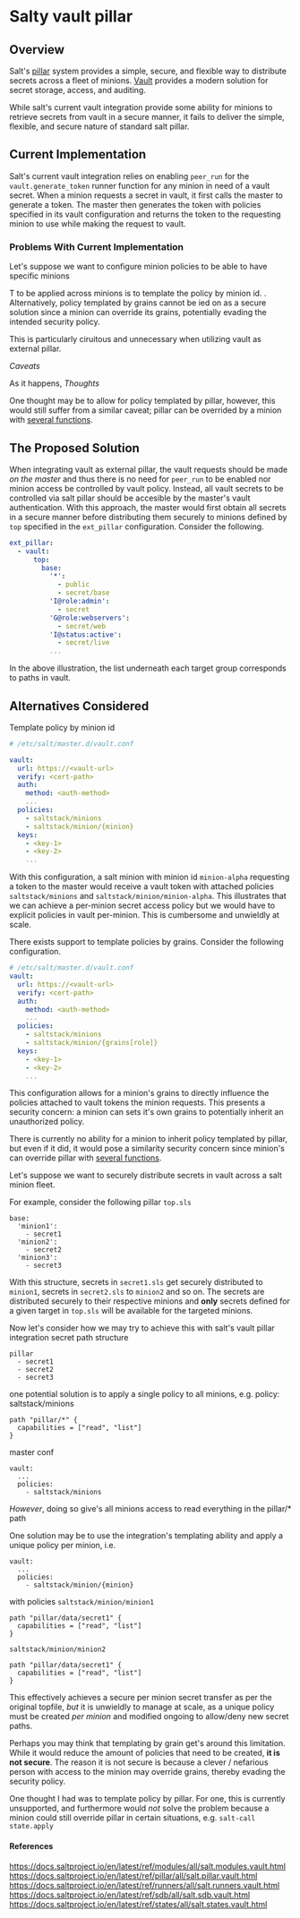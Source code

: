 # Salty vault pillar

## __Overview__

Salt's [pillar](https://docs.saltproject.io/en/latest/topics/pillar/) system provides a simple, secure, and flexible way to distribute secrets across a fleet of minions. [Vault](https://www.vaultproject.io/docs/what-is-vault) provides a modern solution for secret storage, access, and auditing.

While salt's current vault integration provide some ability for minions to retrieve secrets from vault in a secure manner, it fails to deliver the simple, flexible, and secure nature of standard salt pillar.

## __Current Implementation__

Salt's current vault integration relies on enabling `peer_run` for the `vault.generate_token` runner function for any minion in need of a vault secret. When a minion requests a secret in vault, it first calls the master to generate a token. The master then generates the token with policies specified in its vault configuration and returns the token to the requesting minion to use while making the request to vault.

### __Problems With Current Implementation__

Let's suppose we want to configure minion policies to be able to have specific minions 

T to be applied across minions is to template the policy by minion id. . Alternatively, policy templated by grains cannot be ied on as a secure solution since a minion can override its grains, potentially evading the intended security policy.


This is particularly ciruitous and unnecessary when utilizing vault as external pillar.

_Caveats_

As it happens, 
_Thoughts_

One thought may be to allow for policy templated by pillar, however, this would still suffer from a similar caveat; pillar can be overrided by a minion with [several functions](https://docs.saltproject.io/en/latest/topics/pillar/#encrypted-pillar-data-on-the-cli).

## __The Proposed Solution__

When integrating vault as external pillar, the vault requests should be made _on the master_ and thus there is no need for `peer_run` to be enabled nor minion access be controlled by vault policy. Instead, all vault secrets to be controlled via salt pillar should be accesible by the master's vault authentication. With this approach, the master would first obtain all secrets in a secure manner before distributing them securely to minions defined by `top` specified in the `ext_pillar` configuration. Consider the following.

```yaml
ext_pillar:
  - vault:
      top:
        base:
          '*':
            - public
            - secret/base
          'I@role:admin':
            - secret
          'G@role:webservers':
            - secret/web
          'I@status:active':
            - secret/live
          ...
```

In the above illustration, the list underneath each target group corresponds to paths in vault. 


## __Alternatives Considered__

Template policy by minion id

```yaml
# /etc/salt/master.d/vault.conf

vault:
  url: https://<vault-url>
  verify: <cert-path>
  auth:
    method: <auth-method>
    ...
  policies:
    - saltstack/minions
    - saltstack/minion/{minion}
  keys:
    - <key-1>
    - <key-2>
    ...
```

With this configuration, a salt minion with minion id `minion-alpha` requesting a token to the master would receive a vault token with attached policies `saltstack/minions` and `saltstack/minion/minion-alpha`. This illustrates that we can achieve a per-minion secret access policy but we would have to explicit policies in vault per-minion. This is cumbersome and unwieldly at scale.

There exists support to template policies by grains. Consider the following configuration.

```yaml
# /etc/salt/master.d/vault.conf
vault:
  url: https://<vault-url>
  verify: <cert-path>
  auth:
    method: <auth-method>
    ...
  policies:
    - saltstack/minions
    - saltstack/minion/{grains[role]}
  keys:
    - <key-1>
    - <key-2>
    ...
```

This configuration allows for a minion's grains to directly influence the policies attached to vault tokens the minion requests. This presents a security concern: a minion can sets it's own grains to potentially inherit an unauthorized policy. 

There is currently no ability for a minion to inherit policy templated by pillar, but even if it did, it would pose a similarity security concern since minion's can override pillar with [several functions](https://docs.saltproject.io/en/latest/topics/pillar/#encrypted-pillar-data-on-the-cli).


Let's suppose we want to securely distribute secrets in vault across a salt minion fleet.


For example, consider the following pillar `top.sls`
```
base:
  'minion1':
    - secret1
  'minion2':
    - secret2
  'minion3':
    - secret3
```
With this structure, secrets in `secret1.sls` get securely distributed to `minion1`, secrets in `secret2.sls` to `minion2` and so on. The secrets are distributed securely to their respective minions and __only__ secrets defined for a given target in `top.sls` will be available for the targeted minions. 

Now let's consider how we may try to achieve this with salt's vault pillar integration
secret path structure
```
pillar
  - secret1
  - secret2
  - secret3
```

one potential solution is to apply a single policy to all minions, e.g.
policy: saltstack/minions
```
path "pillar/*" {
  capabilities = ["read", "list"]
}
```
master conf
```
vault:
  ...
  policies:
    - saltstack/minions
```
_However_, doing so give's all minions access to read everything in the pillar/* path

One solution may be to use the integration's templating ability and apply a unique policy per minion, i.e.
```
vault:
  ...
  policies:
    - saltstack/minion/{minion}
```
with policies
`saltstack/minion/minion1`
```
path "pillar/data/secret1" {
  capabilities = ["read", "list"]
}
```
`saltstack/minion/minion2`
```
path "pillar/data/secret1" {
  capabilities = ["read", "list"]
}
```
This effectively achieves a secure per minion secret transfer as per the original topfile, _but_ it is unwieldly to manage at scale, as a unique policy must be created _per minion_ and modified ongoing to allow/deny new secret paths.

Perhaps you may think that templating by grain get's around this limitation. While it would reduce the amount of policies that need to be created, __it is not secure__. The reason it is not secure is because a clever / nefarious person with access to the minion may override grains, thereby evading the security policy.

One thought I had was to template policy by pillar. For one, this is currently unsupported, and furthermore would _not_ solve the problem because a minion could still override pillar in certain situations, e.g. `salt-call state.apply`



#### References

https://docs.saltproject.io/en/latest/ref/modules/all/salt.modules.vault.html
https://docs.saltproject.io/en/latest/ref/pillar/all/salt.pillar.vault.html
https://docs.saltproject.io/en/latest/ref/runners/all/salt.runners.vault.html
https://docs.saltproject.io/en/latest/ref/sdb/all/salt.sdb.vault.html
https://docs.saltproject.io/en/latest/ref/states/all/salt.states.vault.html